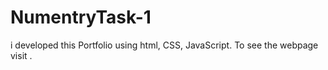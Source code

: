# NumentryTask-1
i developed this Portfolio using html, CSS, JavaScript. To see the webpage visit .
